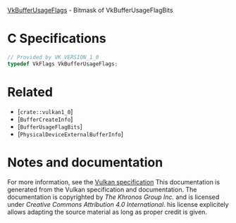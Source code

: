 [VkBufferUsageFlags](https://www.khronos.org/registry/vulkan/specs/1.3-extensions/man/html/VkBufferUsageFlags.html) - Bitmask of VkBufferUsageFlagBits

# C Specifications
```c
// Provided by VK_VERSION_1_0
typedef VkFlags VkBufferUsageFlags;
```

# Related
- [`crate::vulkan1_0`]
- [`BufferCreateInfo`]
- [`BufferUsageFlagBits`]
- [`PhysicalDeviceExternalBufferInfo`]

# Notes and documentation
For more information, see the [Vulkan specification](https://www.khronos.org/registry/vulkan/specs/1.3-extensions/html/vkspec.html)
This documentation is generated from the Vulkan specification and documentation.
The documentation is copyrighted by *The Khronos Group Inc.* and is licensed under *Creative Commons Attribution 4.0 International*.
his license explicitely allows adapting the source material as long as proper credit is given.
        